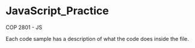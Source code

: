# JavaScript_Practice
COP 2801 - JS 

Each code sample has a description of what the code does inside the file.
